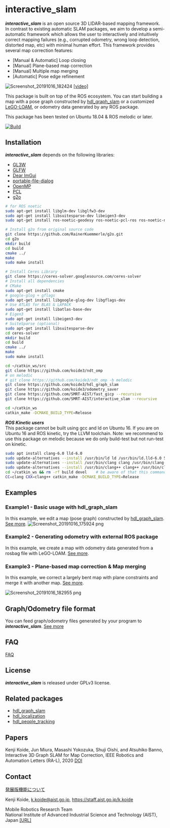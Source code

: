 # interactive_slam
***interactive_slam*** is an open source 3D LIDAR-based mapping framework. In contrast to existing automatic SLAM packages, we aim to develop a semi-automatic framework which allows the user to interactively and intuitively correct mapping failures (e.g., corrupted odometry, wrong loop detection, distorted map, etc) with minimal human effort. This framework provides several map correction features:
  - [Manual & Automatic] Loop closing
  - [Manual] Plane-based map correction
  - [Manual] Multiple map merging
  - [Automatic] Pose edge refinement


![Screenshot_20191016_182424](https://user-images.githubusercontent.com/31344317/66906208-3f2e0880-f042-11e9-8366-c178f9c00b65.png)
[[video]](https://youtu.be/vAqo6YkbKpU)


This package is built on top of the ROS ecosystem. You can start building a map with a pose graph constructed by [hdl_graph_slam](https://github.com/koide3/hdl_graph_slam) or a customized [LeGO-LOAM](https://github.com/koide3/LeGO-LOAM-BOR), or odometry data generated by any ROS package.

This package has been tested on Ubuntu 18.04 & ROS melodic or later.

[![Build](https://github.com/SMRT-AIST/interactive_slam/actions/workflows/build.yml/badge.svg)](https://github.com/SMRT-AIST/interactive_slam/actions/workflows/build.yml)

## Installation
***interactive_slam*** depends on the following libraries:

  - [GL3W](https://github.com/skaslev/gl3w)
  - [GLFW](https://www.glfw.org/)
  - [Dear ImGui](https://github.com/ocornut/imgui)
  - [portable-file-dialog](portable-file-dialog)
  - [OpenMP](https://www.openmp.org/)
  - [PCL](https://github.com/skaslev/gl3w)
  - [g2o](https://github.com/RainerKuemmerle/g2o)


```bash
# for ROS noetic
sudo apt-get install libglm-dev libglfw3-dev
sudo apt-get install libsuitesparse-dev libeigen3-dev
sudo apt-get install ros-noetic-geodesy ros-noetic-pcl-ros ros-noetic-nmea-msgs 
```

```bash
# Install g2o from original source code
git clone https://github.com/RainerKuemmerle/g2o.git
cd g2o
mkdir build 
cd build
cmake ../
make
sudo make install
```

```bash
# Install Ceres Library
git clone https://ceres-solver.googlesource.com/ceres-solver
# Install all dependencies
# CMake
sudo apt-get install cmake
# google-glog + gflags
sudo apt-get install libgoogle-glog-dev libgflags-dev
# Use ATLAS for BLAS & LAPACK
sudo apt-get install libatlas-base-dev
# Eigen3
sudo apt-get install libeigen3-dev
# SuiteSparse (optional)
sudo apt-get install libsuitesparse-dev
cd ceres-solver
mkdir build 
cd build
cmake ../
make
sudo make install
```

```bash
cd ~/catkin_ws/src
git clone https://github.com/koide3/ndt_omp
# on melodic
# git clone https://github.com/koide3/ndt_omp -b melodic
git clone https://github.com/koide3/hdl_graph_slam
git clone https://github.com/koide3/odometry_saver
git clone https://github.com/SMRT-AIST/fast_gicp --recursive
git clone https://github.com/SMRT-AIST/interactive_slam --recursive

cd ~/catkin_ws
catkin_make -DCMAKE_BUILD_TYPE=Release
```

***ROS Kinetic users***  
This package cannot be built using gcc and ld on Ubuntu 16. If you are on Ubuntu 16 and ROS kinetic, try the LLVM toolchain. Note: we recommend to use this package on melodic because we do only build-test but not run-test on kinetic.

```bash
sudo apt install clang-6.0 lld-6.0
sudo update-alternatives --install /usr/bin/ld ld /usr/bin/ld.lld-6.0 50
sudo update-alternatives --install /usr/bin/clang clang /usr/bin/clang-6.0 50
sudo update-alternatives --install /usr/bin/clang++ clang++ /usr/bin/clang++-6.0 50
cd ~/catkin_ws && rm -rf build devel    # be aware of that this command removes build and devel directories
CC=clang CXX=clang++ catkin_make -DCMAKE_BUILD_TYPE=Release
```

## Examples

### Example1 - Basic usage with hdl_graph_slam

In this example, we edit a map (pose graph) constructed by [hdl_graph_slam](https://github.com/koide3/hdl_graph_slam).  [See more](https://github.com/koide3/interactive_slam/wiki/Example1).
![Screenshot_20191016_175924 png](https://user-images.githubusercontent.com/31344317/66904272-c11c3280-f03e-11e9-9420-078d75c5c0e9.jpg)

### Example2 - Generating odometry with external ROS package

In this example, we create a map with odometry data generated from a rosbag file with LeGO-LOAM. [See more](https://github.com/koide3/interactive_slam/wiki/Example2).

### Example3 - Plane-based map correction & Map merging

In this example, we correct a largely bent map with plane constraints and merge it with another map. [See more](https://github.com/koide3/interactive_slam/wiki/Example3).

![Screenshot_20191016_182955 png](https://user-images.githubusercontent.com/31344317/66906642-fe82bf00-f042-11e9-9373-f810337f4d97.jpg)

## Graph/Odometry file format

You can feed graph/odometry files generated by your program to ***interactive_slam***. [See more](https://github.com/koide3/interactive_slam/wiki/Format)

## FAQ

[FAQ](https://github.com/koide3/interactive_slam/wiki/FAQ)

## License
***interactive_slam*** is released under GPLv3 license.

## Related packages

- [hdl_graph_slam](https://github.com/koide3/hdl_graph_slam)
- [hdl_localization](https://github.com/koide3/hdl_localization)
- [hdl_people_tracking](https://github.com/koide3/hdl_people_tracking)

## Papers
Kenji Koide, Jun Miura, Masashi Yokozuka, Shuji Oishi, and Atsuhiko Banno, Interactive 3D Graph SLAM for Map Correction, IEEE Robotics and Automation Letters (RA-L), 2020 [DOI](https://doi.org/10.1109/LRA.2020.3028828)

## Contact
[発展版機能について](https://github.com/SMRT-AIST/interactive_slam/wiki/%E7%99%BA%E5%B1%95%E7%89%88%E6%A9%9F%E8%83%BD%E3%81%AB%E3%81%A4%E3%81%84%E3%81%A6)

Kenji Koide, k.koide@aist.go.jp, https://staff.aist.go.jp/k.koide

Mobile Robotics Research Team  
National Institute of Advanced Industrial Science and Technology (AIST), Japan  [\[URL\]](https://unit.aist.go.jp/hcmrc/mr-rt/index.html)
